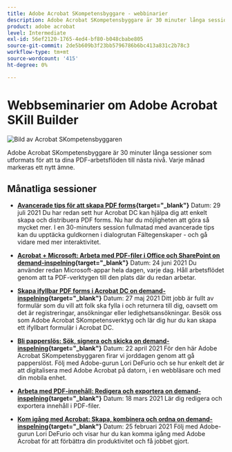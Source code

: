 ```yaml
---
title: Adobe Acrobat SKompetensbyggare - webbinarier
description: Adobe Acrobat SKompetensbyggare är 30 minuter långa sessioner som utformats för att ta dina PDF-arbetsflöden till nästa nivå
product: adobe acrobat
level: Intermediate
exl-id: 56ef2120-1765-4ed4-bf80-b048cbabe805
source-git-commit: 2de5b609b3f23bb5796786b6bc413a831c2b78c3
workflow-type: tm+mt
source-wordcount: '415'
ht-degree: 0%

---
```


# Webbseminarier om Adobe Acrobat SKill Builder

![Bild av Acrobat SKompetensbyggaren](../assets/sbacrobatwebinars.png)

Adobe Acrobat SKompetensbyggare är 30 minuter långa sessioner som utformats för att ta dina PDF-arbetsflöden till nästa nivå. Varje månad markeras ett nytt ämne.

## Månatliga sessioner

* **[Avancerade tips för att skapa PDF forms](https://acrobat-skill-builder-advanced-forms.joinus.adobeevents.com/register/registration/form){target=&quot;_blank&quot;}**
Datum: 29 juli 2021 Du har redan sett hur Acrobat DC kan hjälpa dig att enkelt skapa och distribuera PDF forms. Nu har du möjligheten att göra så mycket mer. I en 30-minuters session fullmatad med avancerade tips kan du upptäcka guldkornen i dialogrutan Fältegenskaper - och gå vidare med mer interaktivitet.

* **[Acrobat + Microsoft: Arbeta med PDF-filer i Office och SharePoint on demand-inspelning](https://event.on24.com/wcc/r/3196868/BE965B6CCBF4D3F8CAA0BD9A9BE27D95){target=&quot;_blank&quot;}**
Datum: 24 juni 2021 Du använder redan Microsoft-appar hela dagen, varje dag. Håll arbetsflödet genom att ta PDF-verktygen till den plats där du redan arbetar.

* **[Skapa ifyllbar PDF forms i Acrobat DC on demand-inspelning](https://event.on24.com/eventRegistration/EventLobbyServlet?target=reg20.jsp&amp;referrer=&amp;eventid=3121725&amp;sessionid=1&amp;key=25B5B53B5D1C0C28817D573D38715E98&amp;regTag=&amp;V2=false&amp;sourcepage=register){target=&quot;_blank&quot;}**
Datum: 27 maj 2021 Ditt jobb är fullt av formulär som du vill att folk ska fylla i och returnera till dig, oavsett om det är registreringar, ansökningar eller ledighetsansökningar. Besök oss som Adobe Acrobat SKompetensverktyg och lär dig hur du kan skapa ett ifyllbart formulär i Acrobat DC.

* **[Bli papperslös: Sök, signera och skicka on demand-inspelning](https://event.on24.com/wcc/r/3032072/58D1594AD332B56C87C6791CACC48EEC){target=&quot;_blank&quot;}**
Datum: 22 april 2021 För den här Adobe Acrobat SKompetensbyggaren firar vi jorddagen genom att gå papperslöst. Följ med Adobe-gurun Lori DeFurio och se hur enkelt det är att digitalisera med Adobe Acrobat på datorn, i en webbläsare och med din mobila enhet.

* **[Arbeta med PDF-innehåll: Redigera och exportera on demand-inspelning](https://event.on24.com/wcc/r/3032046/B8E6566A2137FD0647CA1ECB7F9C0C7D){target=&quot;_blank&quot;}**
Datum: 18 mars 2021 Lär dig redigera och exportera innehåll i PDF-filer.

* **[Kom igång med Acrobat: Skapa, kombinera och ordna on demand-inspelning](https://event.on24.com/wcc/r/2989840/9372A25C3E59A72DB07F7A42161BC26B){target=&quot;_blank&quot;}**
Datum: 25 februari 2021 Följ med Adobe-gurun Lori DeFurio och visar hur du kan komma igång med Adobe Acrobat för att förbättra din produktivitet och få jobbet gjort.
